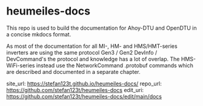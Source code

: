 # heumeiles-docs

This repo is used to build the documentation for Ahoy-DTU and OpenDTU in a concise mkdocs format.

As most of the documentation for all MI-, HM- and HMS/HMT-series inverters are using the same protocol Gen3 / Gen2 DevInfo / DevCommand's the protocol and knowledge has a lot of overlap.
The HMS-WiFi-series instead use the NetworkCommand .protobuf commands which are described and documented in a separate chapter.

site_url: https://stefan123t.github.io/heumeiles-docs/
repo_url: https://github.com/stefan123t/heumeiles-docs
edit_uri: https://github.com/stefan123t/heumeiles-docs/edit/main/docs
